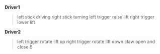 **Driver1**
> left stick driving
> right stick turning
> left trigger raise lift
> right trigger lower lift


**Driver2**
> left trigger rotate lift up
> right trigger rotate lift down
> claw open and close B